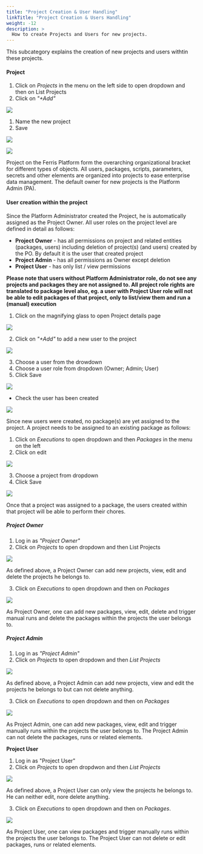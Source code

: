 ```yaml
---
title: "Project Creation & User Handling"
linkTitle: "Project Creation & Users Handling"
weight: -12
description: >
  How to create Projects and Users for new projects.
---
```


This subcategory explains the creation of new projects and users withtin these projects.

#### Project

1. Click on *Projects* in the menu on the left side to open dropdown and then on List Projects
2. Click on *"+Add"*

![](/images/list_projects_add_roboto.png)

1. Name the new project
2. Save

![](/images/create_project_roboto.png)

![](/images/list_projects_created_roboto.png)

Project on the Ferris Platform form the overarching organizational bracket for different types of objects. All users, packages, scripts, parameters, secrets and other elements are organized into projects to ease enterprise data management. The default owner for new projects is the Platform Admin (PA).  

#### User creation within the project

Since the Platform Administrator created the Project, he is automatically assigned as the Project Owner. All user roles on the project level are defined in detail as follows:

- **Project Owner** -  has all permissions on project and related entities (packages, users) including deletion of project(s) (and users) created by the PO. By default it is the user that created project
- **Project Admin** - has all permissions as Owner except deletion
- **Project User** - has only list / view permissions

**Please note that users without Platform Administrator role, do not see any projects and packages they are not assigned to. All project role rights are translated to package level also, eg. a user with Project User role will not be able to edit packages of that project, only to list/view them and run a (manual) execution**

1. Click on the magnifying glass to open Project details page

![](/images/list_projects_loupe_roboto.png)

2. Click on *"+Add"* to add a new user to the project

![](/images/click_add_new_user_roboto.png)

3. Choose a user from the drowdown 
4. Choose a user role from dropdown (Owner; Admin; User)
5. Click Save

![](/images/add_new_project_user_roboto.png)

- Check the user has been created

![](/images/check_all_users_new.png)

Since new users were created, no package(s) are yet assigned to the project. A project needs to be assigned to an existing package as follows:

1. Click on *Executions* to open dropdown and then *Packages* in the menu on the left
2. Click on edit

![](/images/edit_package_to_add_project_roboto.png)

3. Choose a project from dropdown
4. Click Save

![](/images/added_project_to_package_roboto.png)

Once that a project was assigned to a package, the users created within that project will be able to perform their chores.

##### Project Owner

1. Log in as *"Project Owner"*
2. Click on *Projects* to open dropdown and then List Projects

![](/images/list_projects_as_projectowner_roboto.png)

As defined above, a Project Owner can add new projects, view, edit and delete the projects he belongs to.

3. Click on *Executions* to open dropdown and then on *Packages*

![](/images/view_packages_as_project_owner.png)

As Project Owner, one can add new packages, view, edit, delete and trigger manual runs and delete the packages within the projects the user belongs to.

##### Project Admin

1. Log in as *"Project Admin"*
2. Click on *Projects* to open dropdown and then *List Projects*

![](/images/list_projects_as_projectadmin_roboto.png)

As defined above, a Project Admin can add new projects, view and edit the projects he belongs to but can not delete anything.

3. Click on *Executions* to open dropdown and then on *Packages*

![](/images/view_packages_as_projectadmin_roboto.png)

As Project Admin, one can add new packages, view, edit and trigger manually runs within the projects the user belongs to. The Project Admin can not delete the packages, runs or related elements.

**Project User**

1. Log in as "Project User"
2. Click on *Projects* to open dropdwon and then *List Projects*

![](/images/list_projects_as_projectuser_roboto.png)

As defined above, a Project User can only view the projects he belongs to. He can neither edit, nore delete anything. 

3. Click on *Executions* to open dropdown and then on *Packages*.

![](/images/view_packages_as_projectuser_roboto.png)

As Project User, one can view packages and trigger manually runs within the projects the user belongs to. The Project User can not delete or edit packages, runs or related elements.

